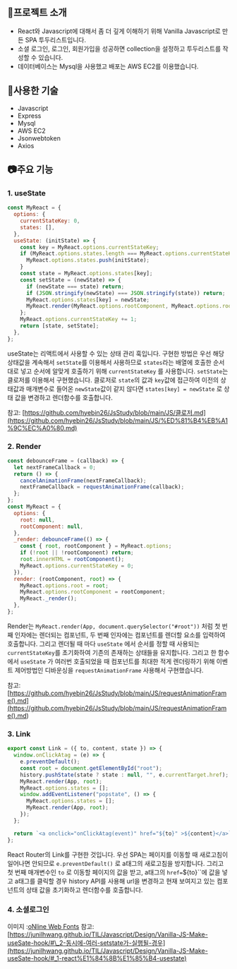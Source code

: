 ## 📝프로젝트 소개

- React와 Javascript에 대해서 좀 더 깊게 이해하기 위해 Vanilla Javascript로 만든 SPA 투두리스트입니다.
- 소셜 로그인, 로그인, 회원가입을 성공하면 collection을 설정하고 투두리스트를 작성할 수 있습니다.
- 데이터베이스는 Mysql을 사용했고 배포는 AWS EC2를 이용했습니다.

## 🔔사용한 기술

- Javascript
- Express
- Mysql
- AWS EC2
- Jsonwebtoken
- Axios

## 📷주요 기능

### 1. useState

```jsx
const MyReact = {
  options: {
    currentStateKey: 0,
    states: [],
  },
  useState: (initState) => {
    const key = MyReact.options.currentStateKey;
    if (MyReact.options.states.length === MyReact.options.currentStateKey) {
      MyReact.options.states.push(initState);
    }
    const state = MyReact.options.states[key];
    const setState = (newState) => {
      if (newState === state) return;
      if (JSON.stringify(newState) === JSON.stringify(state)) return;
      MyReact.options.states[key] = newState;
      MyReact.render(MyReact.options.rootComponent, MyReact.options.root);
    };
    MyReact.options.currentStateKey += 1;
    return [state, setState];
  },
};
```

useState는 리액트에서 사용할 수 있는 상태 관리 훅입니다. 구현한 방법은 우선 해당 상태값을 계속해서 `setState`를 이용해서 사용하므로 `states`라는 배열에 호출한 순서대로 넣고 순서에 알맞게 호출하기 위해 `currentStateKey` 를 사용합니다. `setState`는 클로저를 이용해서 구현했습니다. 클로저로 `state`의 값과 `key`값에 접근하여 이전의 상태값과 매개변수로 들어온 `newState`값이 같지 않다면 `states[key] = newState` 로 상태 값을 변경하고 렌더함수를 호출합니다.

참고: [https://github.com/hyebin26/JsStudy/blob/main/JS/클로저.md](https://github.com/hyebin26/JsStudy/blob/main/JS/%ED%81%B4%EB%A1%9C%EC%A0%80.md)

### 2. Render

```jsx
const debounceFrame = (callback) => {
  let nextFrameCallback = 0;
  return () => {
    cancelAnimationFrame(nextFrameCallback);
    nextFrameCallback = requestAnimationFrame(callback);
  };
};
const MyReact = {
  options: {
    root: null,
    rootComponent: null,
  },
  _render: debounceFrame(() => {
    const { root, rootComponent } = MyReact.options;
    if (!root || !rootComponent) return;
    root.innerHTML = rootComponent();
    MyReact.options.currentStateKey = 0;
  }),
  render: (rootComponent, root) => {
    MyReact.options.root = root;
    MyReact.options.rootComponent = rootComponent;
    MyReact._render();
  },
};
```

Render는 `MyReact.render(App, document.querySelector("#root"))` 처럼 첫 번째 인자에는 렌더되는 컴포넌트, 두 번째 인자에는 컴포넌트를 렌더할 요소를 입력하여 호출합니다. 그리고 렌더될 때 마다 `useState` 에서 순서를 정할 때 사용되는`currentStateKey`를 초기화하여 기존의 존재하는 상태들을 유지합니다. 그리고 한 함수에서 `useState` 가 여러번 호출되었을 때 컴포넌트를 최대한 적게 렌더링하기 위해 이벤트 제어방법인 디바운싱을 `requestAnimationFrame` 사용해서 구현했습니다.

참고: [https://github.com/hyebin26/JsStudy/blob/main/JS/requestAnimationFrame().md](<https://github.com/hyebin26/JsStudy/blob/main/JS/requestAnimationFrame().md>)

### 3. Link

```jsx
export const Link = ({ to, content, state }) => {
  window.onClickAtag = (e) => {
    e.preventDefault();
    const root = document.getElementById("root");
    history.pushState(state ? state : null, "", e.currentTarget.href);
    MyReact.render(App, root);
    MyReact.options.states = [];
    window.addEventListener("popstate", () => {
      MyReact.options.states = [];
      MyReact.render(App, root);
    });
  };

  return `<a onclick="onClickAtag(event)" href="${to}" >${content}</a>`;
};
```

React Router의 Link를 구현한 것입니다. 우선 SPA는 페이지를 이동할 때 새로고침이 일어나면 안되므로 `e.preventDefault()` 로 a태그의 새로고침을 방지합니다. 그리고 첫 번째 매개변수인 `to` 로 이동할 페이지의 값을 받고, a태그의 `href=`${to}``에 값을 넣고 a태그를 클릭할 경우 history API를 사용해 url을 변경하고 현재 보여지고 있는 컴포넌트의 상태 값을 초기화하고 렌더함수를 호출합니다.

### 4. 소셜로그인

이미지 :<a href="http://www.onlinewebfonts.com">oNline Web Fonts</a>
참고:[https://junilhwang.github.io/TIL/Javascript/Design/Vanilla-JS-Make-useSate-hook/#\_2-동시에-여러-setstate가-실행될-경우](https://junilhwang.github.io/TIL/Javascript/Design/Vanilla-JS-Make-useSate-hook/#_1-react%E1%84%8B%E1%85%B4-usestate)

